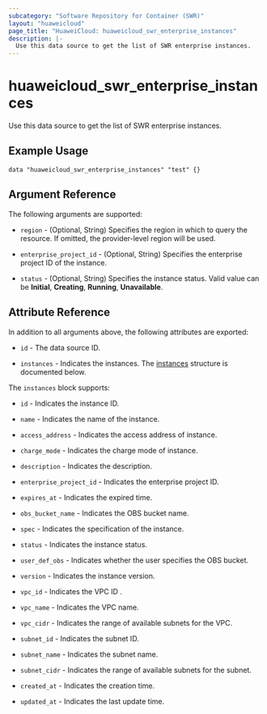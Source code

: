 ```yaml
---
subcategory: "Software Repository for Container (SWR)"
layout: "huaweicloud"
page_title: "HuaweiCloud: huaweicloud_swr_enterprise_instances"
description: |-
  Use this data source to get the list of SWR enterprise instances.
---
```


# huaweicloud_swr_enterprise_instances

Use this data source to get the list of SWR enterprise instances.

## Example Usage

```hcl
data "huaweicloud_swr_enterprise_instances" "test" {}
```

## Argument Reference

The following arguments are supported:

* `region` - (Optional, String) Specifies the region in which to query the resource.
  If omitted, the provider-level region will be used.

* `enterprise_project_id` - (Optional, String) Specifies the enterprise project ID of the instance.

* `status` - (Optional, String) Specifies the instance status.
  Valid value can be **Initial**, **Creating**, **Running**, **Unavailable**.

## Attribute Reference

In addition to all arguments above, the following attributes are exported:

* `id` - The data source ID.

* `instances` - Indicates the instances.
  The [instances](#attrblock--instances) structure is documented below.

<a name="attrblock--instances"></a>
The `instances` block supports:

* `id` - Indicates the instance ID.

* `name` - Indicates the name of the instance.

* `access_address` - Indicates the access address of instance.

* `charge_mode` - Indicates the charge mode of instance.

* `description` - Indicates the description.

* `enterprise_project_id` - Indicates the enterprise project ID.

* `expires_at` - Indicates the expired time.

* `obs_bucket_name` - Indicates the OBS bucket name.

* `spec` - Indicates the specification of the instance.

* `status` - Indicates the instance status.

* `user_def_obs` - Indicates whether the user specifies the OBS bucket.

* `version` - Indicates the instance version.

* `vpc_id` - Indicates the VPC ID .

* `vpc_name` - Indicates the VPC name.

* `vpc_cidr` - Indicates the range of available subnets for the VPC.

* `subnet_id` - Indicates the subnet ID.

* `subnet_name` - Indicates the subnet name.

* `subnet_cidr` - Indicates the range of available subnets for the subnet.

* `created_at` - Indicates the creation time.

* `updated_at` - Indicates the last update time.
